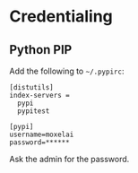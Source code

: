 # Credentialing

## Python PIP

Add the following to `~/.pypirc`:

```
[distutils]
index-servers =
  pypi
  pypitest

[pypi]
username=moxelai
password=******
```

Ask the admin for the password.

